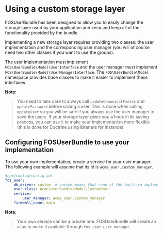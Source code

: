 Using a custom storage layer
============================

FOSUserBundle has been designed to allow you to easily change the storage
layer used by your application and keep and keep all of the functionality
provided by the bundle.

Implementing a new storage layer requires providing two classes: the user
implementation and the corresponding user manager (you will of course need
two other classes if you want to use the groups).

The user implementation must implement `FOS\UserBundle\Model\UserInterface`
and the user manager must implement `FOS\UserBundle\Model\UserManagerInterface`.
The `FOS\UserBundle\Model` namespace provides base classes to make it easier to
implement these interfaces.

**Note:**

> You need to take care to always call `updateCanonicalFields` and `updatePassword`
> before saving a user. This is done when calling `updateUser` so you will
> be safe if you always use the user manager to save the users.
> If your storage layer gives you a hook in its saving process, you can use
> it to make your implementation more flexible (this is done for Doctrine
> using listeners for instance)

## Configuring FOSUserBundle to use your implementation

To use your own implementation, create a service for your user manager. The
following example will assume that its id is `acme_user.custom_manager`.

```yaml
#app/config/config.yml
fos_user:
    db_driver: custom  # custom means that none of the built-in implementation is used
    user_class: Acme\UserBundle\Model\CustomUser
    service:
        user_manager: acme_user.custom_manager
    firewall_name: main
```

**Note:**

> Your own service can be a private one. FOSUserBundle will create an alias
> to make it available through `fos_user.user_manager`.
